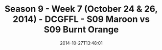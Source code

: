 ---
title: Season 9 - Week 7 (October 24 & 26, 2014) - DCGFFL - S09 Maroon vs S09 Burnt
  Orange
teams-score:
- team: _teams/s09-maroon.md
  score:
- team: _teams/s09-burnt-orange.md
  score: 27
mvp: Rob Casey (Maroon), Brett Chambers (B. Orange)
game-ball: N/A
season: 9
week: 7
date: '2014-10-27T13:48:01'
pageid: season-9-week-7-4461-vs-4453
---